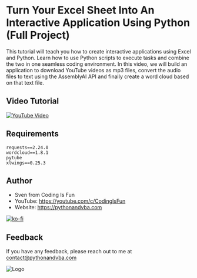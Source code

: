 # Turn Your Excel Sheet Into An Interactive Application Using Python (Full Project)

This tutorial will teach you how to create interactive applications using Excel and Python. Learn how to use Python scripts to execute tasks and combine the two in one seamless coding environment. In this video, we will build an application to download YouTube videos as mp3 files, convert the audio files to text using the AssemblyAI API and finally create a word cloud based on that text file.

## Video Tutorial
[![YouTube Video](https://img.youtube.com/vi/XU9SujqOXdE/0.jpg)](https://youtu.be/XU9SujqOXdE)


## Requirements
```
requests==2.24.0
wordcloud==1.8.1
pytube
xlwings==0.25.3
```

## Author
- Sven from Coding Is Fun
- YouTube: https://youtube.com/c/CodingIsFun
- Website: https://pythonandvba.com

[![ko-fi](https://ko-fi.com/img/githubbutton_sm.svg)](https://ko-fi.com/X7X47Q0EG)

## Feedback

If you have any feedback, please reach out to me at contact@pythonandvba.com

![Logo](https://www.pythonandvba.com/banner-img)

